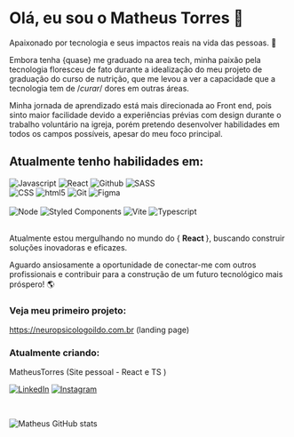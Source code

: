 # Olá, eu sou o Matheus Torres 🌅

Apaixonado por tecnologia e seus impactos reais na vida das pessoas. 👋

Embora tenha {quase} me graduado na area tech, minha paixão pela tecnologia floresceu de fato durante a idealização do meu projeto de graduação do curso de nutrição, que me levou a ver a capacidade que a tecnologia tem de /*curar*/ dores em outras áreas.

Minha jornada de aprendizado está mais direcionada ao Front end, pois sinto maior facilidade devido a experiências prévias com design durante o trabalho voluntário na igreja, porém pretendo desenvolver habilidades em todos os campos possíveis, apesar do meu foco principal.

## Atualmente tenho habilidades em:

<div style="display: inline_block">
    <img alt="Javascript"    src="https://img.shields.io/badge/JavaScript-323330?style=for-the-badge&logo=javascript&logoColor=F7DF1E">
    <img alt="React"         src="https://img.shields.io/badge/react-%2320232a.svg?style=for-the-badge&logo=react&logoColor=%2361DAFB">
    <img alt="Github"        src="https://img.shields.io/badge/github-%23121011.svg?style=for-the-badge&logo=github&logoColor=white">
    <img alt="SASS"          src="https://img.shields.io/badge/Sass-CC6699?style=for-the-badge&logo=sass&logoColor=white">
</div>
<div style="display: inline_block">
    <img alt="CSS"           src="https://img.shields.io/badge/CSS3-1572B6?style=for-the-badge&logo=css3&logoColor=white">
    <img alt="html5"         src="https://img.shields.io/badge/HTML5-E34F26?style=for-the-badge&logo=html5&logoColor=white">
    <img alt="Git"           src="https://img.shields.io/badge/git-%23F05033.svg?style=for-the-badge&logo=git&logoColor=white">
    <img alt="Figma"         src="https://img.shields.io/badge/figma-%23F24E1E.svg?style=for-the-badge&logo=figma&logoColor=white">    
</div><br/>
<div style="display: inline_block">
    <img alt="Node"              src="https://img.shields.io/badge/node.js-6DA55F?style=for-the-badge&logo=node.js&logoColor=white">
    <img alt="Styled Components" src="https://img.shields.io/badge/styled--components-DB7093?style=for-the-badge&logo=styled-components&logoColor=white">
    <img alt="Vite"              src="https://img.shields.io/badge/vite-%23646CFF.svg?style=for-the-badge&logo=vite&logoColor=white">
    <img alt="Typescript"        src="https://img.shields.io/badge/typescript-%23007ACC.svg?style=for-the-badge&logo=typescript&logoColor=white">    
</div><br/>

Atualmente estou mergulhando no mundo do { <b> React </b> }, buscando construir soluções inovadoras e eficazes.

Aguardo ansiosamente a oportunidade de conectar-me com outros profissionais e contribuir para a construção de um futuro tecnológico mais próspero! 🌎

### Veja meu primeiro projeto:
https://neuropsicologoildo.com.br (landing page)

### Atualmente criando:
MatheusTorres (Site pessoal - React e TS )

[![LinkedIn](https://img.shields.io/badge/LinkedIn-0077B5?style=for-the-badge&logo=linkedin&logoColor=white)](https://www.linkedin.com/in/omatheustorres)
[![Instagram](https://img.shields.io/badge/Instagram-E4405F?style=for-the-badge&logo=instagram&logoColor=white)](https://www.instagram.com/omatheustorres/)

<br/>

![Matheus GitHub stats](https://github-readme-stats.vercel.app/api?username=kagradiel&show_icons=true&theme=solarized-light)


